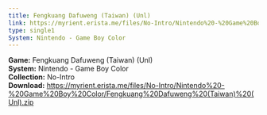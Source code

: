 ```yaml
---
title: Fengkuang Dafuweng (Taiwan) (Unl)
link: https://myrient.erista.me/files/No-Intro/Nintendo%20-%20Game%20Boy%20Color/Fengkuang%20Dafuweng%20(Taiwan)%20(Unl).zip
type: single1
System: Nintendo - Game Boy Color
---
```

<b>Game:</b> Fengkuang Dafuweng (Taiwan) (Unl)<br>
<b>System:</b> Nintendo - Game Boy Color<br>
<b>Collection:</b> No-Intro<br>
<b>Download:</b> https://myrient.erista.me/files/No-Intro/Nintendo%20-%20Game%20Boy%20Color/Fengkuang%20Dafuweng%20(Taiwan)%20(Unl).zip